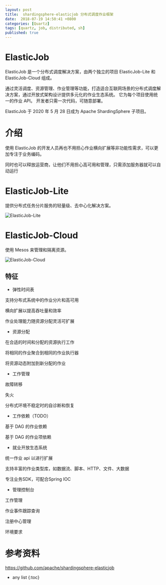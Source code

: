 ```yaml
---
layout: post
title:  shardingsphere-elasticjob 分布式调度作业框架
date:  2018-07-19 14:50:41 +0800
categories: [Quartz]
tags: [quartz, job, distributed, sh]
published: true
---
```


# ElasticJob

ElasticJob 是一个分布式调度解决方案，由两个独立的项目 ElasticJob-Lite 和 ElasticJob-Cloud 组成。

通过灵活调度、资源管理、作业管理等功能，打造适合互联网场景的分布式调度解决方案，通过开放式架构设计提供多元化的作业生态系统。 它为每个项目使用统一的作业 API。 开发者只需一次代码，可随意部署。

ElasticJob 于 2020 年 5 月 28 日成为 Apache ShardingSphere 子项目。

# 介绍

使用 ElasticJob 的开发人员再也不用担心作业横向扩展等非功能性需求，可以更加专注于业务编码。 

同时也可以释放运营商，让他们不用担心高可用和管理，只需添加服务器就可以自动运行

# ElasticJob-Lite

提供分布式任务分片服务的轻量级、去中心化解决方案。

![ElasticJob-Lite](https://camo.githubusercontent.com/17da1bf55dd820d1b752a89b3f1e9a22b142a0ed29b402669c8fd91766f9026f/68747470733a2f2f7368617264696e677370686572652e6170616368652e6f72672f656c61737469636a6f622f63757272656e742f696d672f6172636869746563747572652f656c61737469636a6f625f6c6974652e706e67)

# ElasticJob-Cloud

使用 Mesos 来管理和隔离资源。

![ElasticJob-Cloud](https://camo.githubusercontent.com/de49ad7e5821892b062ce613e55c24fe22c901ef0a617fdcf5843b20974d44d6/68747470733a2f2f7368617264696e677370686572652e6170616368652e6f72672f656c61737469636a6f622f63757272656e742f696d672f6172636869746563747572652f656c61737469636a6f625f636c6f75642e706e67)


## 特征

- 弹性时间表

支持分布式系统中的作业分片和高可用

横向扩展以提高吞吐量和效率

作业处理能力随资源分配灵活可扩展

- 资源分配

在合适的时间和分配的资源执行工作

将相同的作业聚合到相同的作业执行器

将资源动态附加到新分配的作业

- 工作管理

故障转移

失火

分布式环境不稳定时的自诊断和恢复

- 工作依赖（TODO）

基于 DAG 的作业依赖

基于 DAG 的作业项依赖

- 就业开放生态系统

统一作业 api 以进行扩展

支持丰富的作业类型库，如数据流、脚本、HTTP、文件、大数据

专注业务SDK，可配合Spring IOC

- 管理控制台

工作管理

作业事件跟踪查询

注册中心管理

环境要求

# 参考资料

https://github.com/apache/shardingsphere-elasticjob




* any list
{:toc}
